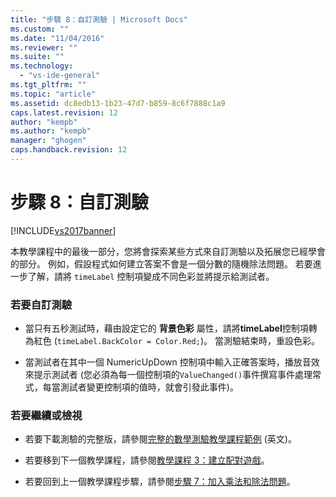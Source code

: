 ```yaml
---
title: "步驟 8：自訂測驗 | Microsoft Docs"
ms.custom: ""
ms.date: "11/04/2016"
ms.reviewer: ""
ms.suite: ""
ms.technology: 
  - "vs-ide-general"
ms.tgt_pltfrm: ""
ms.topic: "article"
ms.assetid: dc8edb13-1b23-47d7-b859-8c6f7888c1a9
caps.latest.revision: 12
author: "kempb"
ms.author: "kempb"
manager: "ghogen"
caps.handback.revision: 12
---
```

# 步驟 8：自訂測驗
[!INCLUDE[vs2017banner](../code-quality/includes/vs2017banner.md)]

本教學課程中的最後一部分，您將會探索某些方式來自訂測驗以及拓展您已經學會的部分。  例如，假設程式如何建立答案不會是一個分數的隨機除法問題。  若要進一步了解，請將 `timeLabel` 控制項變成不同色彩並將提示給測試者。  
  
### 若要自訂測驗  
  
-   當只有五秒測試時，藉由設定它的 **背景色彩** 屬性，請將**timeLabel**控制項轉為紅色 \(`timeLabel.BackColor = Color.Red;`\)。  當測驗結束時，重設色彩。  
  
-   當測試者在其中一個 NumericUpDown 控制項中輸入正確答案時，播放音效來提示測試者 \(您必須為每一個控制項的`ValueChanged()`事件撰寫事件處理常式，每當測試者變更控制項的值時，就會引發此事件\)。  
  
### 若要繼續或檢視  
  
-   若要下載測驗的完整版，請參閱[完整的數學測驗教學課程範例](http://code.msdn.microsoft.com/Complete-Math-Quiz-8581813c) \(英文\)。  
  
-   若要移到下一個教學課程，請參閱[教學課程 3：建立配對遊戲](../ide/tutorial-3-create-a-matching-game.md)。  
  
-   若要回到上一個教學課程步驟，請參閱[步驟 7：加入乘法和除法問題](../ide/step-7-add-multiplication-and-division-problems.md)。